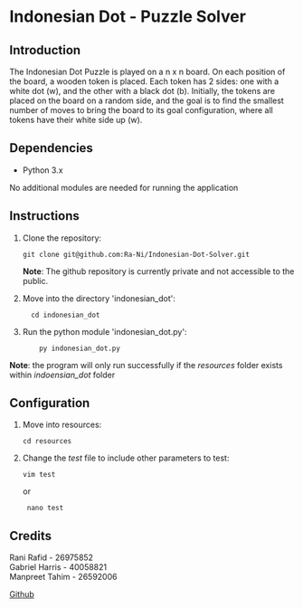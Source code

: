 # Indonesian Dot - Puzzle Solver

## Introduction

The Indonesian Dot Puzzle is played on a n x n board. On each position of the board, a wooden token is placed.
Each token has 2 sides: one with a white dot (w), and the other with a black dot (b). Initially, the tokens are
placed on the board on a random side, and the goal is to find the smallest number of moves to bring the board
to its goal configuration, where all tokens have their white side up (w).

## Dependencies

- Python 3.x

No additional modules are needed for running the application

## Instructions

1. Clone the repository:
    ```shell script
    git clone git@github.com:Ra-Ni/Indonesian-Dot-Solver.git
    ```
   **Note**: The github repository is currently private and not accessible to the public.
   
2. Move into the directory 'indonesian_dot':
    
   ```shell script
     cd indonesian_dot
    ```

3. Run the python module 'indonesian_dot.py':
    ```shell script
        py indonesian_dot.py
    ```

**Note**: the program will only run successfully if the *resources* folder exists within *indoensian_dot* folder

## Configuration

1. Move into resources:
    ```shell script
    cd resources
    ```
2. Change the *test* file to include other parameters to test:
    ```shell script
    vim test
    ```
   or
   ```shell script
    nano test
    ```
## Credits

Rani Rafid - 26975852\
Gabriel Harris - 40058821\
Manpreet Tahim - 26592006

[Github](https://github.com/Ra-Ni/Indonesian-Dot-Solver)
